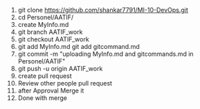 
1. git clone https://github.com/shankar7791/MI-10-DevOps.git
2. cd Personel/AATIF/
3. create MyInfo.md
4. git branch AATIF_work
5. git checkout AATIF_work
6. git add MyInfo.md
   git add gitcommand.md
7. git commit -m "uploading MyInfo.md and gitcommands.md in Personel/AATIF"
8. git push -u origin AATIF_work
9. create pull request
10. Review other people pull request
11. after Approval Merge it
12. Done with merge





